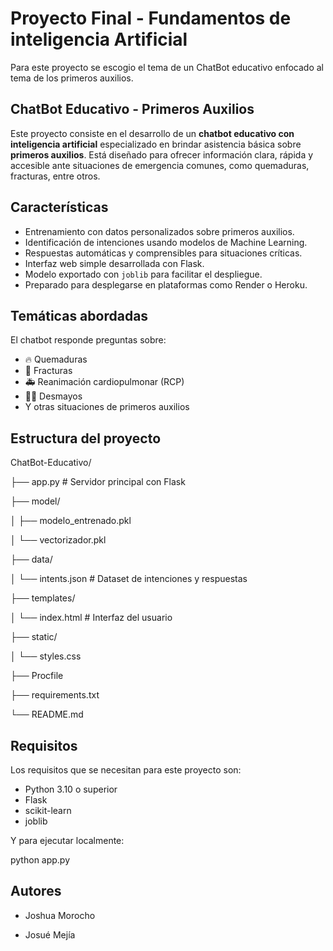# Proyecto Final - Fundamentos de inteligencia Artificial

Para este proyecto se escogio el tema de un ChatBot educativo enfocado al tema de los primeros auxilios.

## ChatBot Educativo - Primeros Auxilios

Este proyecto consiste en el desarrollo de un **chatbot educativo con inteligencia artificial** especializado en brindar asistencia básica sobre **primeros auxilios**. Está diseñado para ofrecer información clara, rápida y accesible ante situaciones de emergencia comunes, como quemaduras, fracturas, entre otros.

## Características

- Entrenamiento con datos personalizados sobre primeros auxilios.
- Identificación de intenciones usando modelos de Machine Learning.
- Respuestas automáticas y comprensibles para situaciones críticas.
- Interfaz web simple desarrollada con Flask.
- Modelo exportado con `joblib` para facilitar el despliegue.
- Preparado para desplegarse en plataformas como Render o Heroku.

## Temáticas abordadas

El chatbot responde preguntas sobre:

- 🔥 Quemaduras
- 🦴 Fracturas
- 🚑 Reanimación cardiopulmonar (RCP)
- 😵‍💫 Desmayos
- Y otras situaciones de primeros auxilios

## Estructura del proyecto
ChatBot-Educativo/

├── app.py # Servidor principal con Flask

├── model/

│ ├── modelo_entrenado.pkl

│ └── vectorizador.pkl

├── data/

│ └── intents.json # Dataset de intenciones y respuestas

├── templates/

│ └── index.html # Interfaz del usuario

├── static/

│ └── styles.css

├── Procfile

├── requirements.txt

└── README.md

## Requisitos 
 Los requisitos que se necesitan para este proyecto son:

- Python 3.10 o superior
- Flask
- scikit-learn
- joblib


Y para ejecutar localmente:

python app.py

## Autores

- Joshua Morocho

- Josué Mejía
